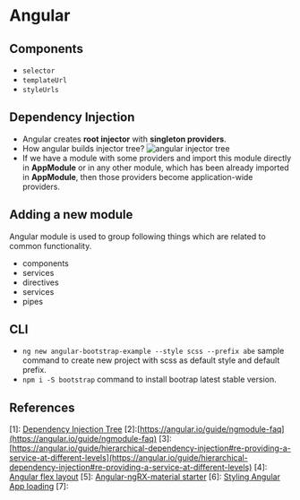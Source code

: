 # Angular 

## Components
* `selector`
* `templateUrl`
* `styleUrls`

## Dependency Injection
* Angular creates **root injector** with **singleton providers**.
* How angular builds injector tree?
![angular injector tree](https://cdn-images-1.medium.com/max/1500/1*rjG7U4vLG_keRYoZnryxbA.png)
* If we have a module with some providers and import this module directly in **AppModule** or in any other module, which has been already imported in **AppModule**, then those providers become application-wide providers.

## Adding a new module 
Angular module is used to group following things which are related to common functionality.
* components
* services
* directives
* services
* pipes


## CLI
* `ng new angular-bootstrap-example --style scss --prefix abe` sample command to create new project with scss as default style and default prefix.
* `npm i -S bootstrap` command to install bootrap latest stable version.

## References
[1]: [Dependency Injection Tree](https://blog.angularindepth.com/angular-dependency-injection-and-tree-shakeable-tokens-4588a8f70d5d)
[2]:[https://angular.io/guide/ngmodule-faq](https://angular.io/guide/ngmodule-faq)
[3]: [https://angular.io/guide/hierarchical-dependency-injection#re-providing-a-service-at-different-levels](https://angular.io/guide/hierarchical-dependency-injection#re-providing-a-service-at-different-levels)
[4]: [Angular flex layout](https://github.com/angular/flex-layout)
[5]: [Angular-ngRX-material starter](https://github.com/tomastrajan/angular-ngrx-material-starter)
[6]: [Styling Angular App loading](https://medium.com/@tomastrajan/how-to-style-angular-application-loading-with-angular-cli-like-a-boss-cdd4f5358554)
[7]: []()